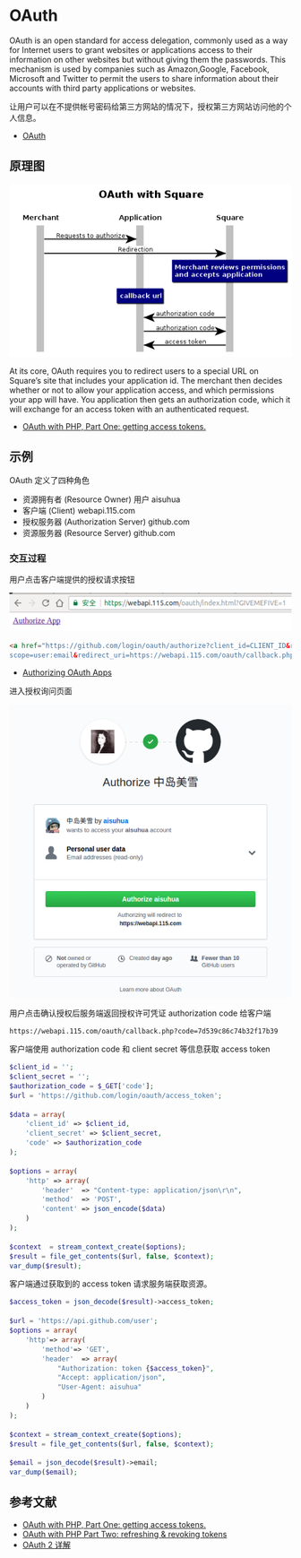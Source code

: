# OAuth

OAuth is an open standard for access delegation, commonly used as a way for Internet users to grant websites or applications access to their information on other websites but without giving them the passwords.
This mechanism is used by companies such as Amazon,Google, Facebook, Microsoft and Twitter to permit the users to share information about their accounts with third party applications or websites.

让用户可以在不提供帐号密码给第三方网站的情况下，授权第三方网站访问他的个人信息。

- [OAuth](https://en.wikipedia.org/wiki/OAuth)

## 原理图

![Alt text](img/oauth.png)

At its core, OAuth requires you to redirect users to a special URL on Square’s site that includes your application id. 
The merchant then decides whether or not to allow your application access, and which permissions your app will have. 
You application then gets an authorization code, which it will exchange for an access token with an authenticated request.

- [OAuth with PHP, Part One: getting access tokens.](https://medium.com/square-corner-blog/oauth-with-php-part-one-getting-access-tokens-5a18b0b70099)

## 示例

OAuth 定义了四种角色

- 资源拥有者 (Resource Owner) 用户 aisuhua
- 客户端 (Client) webapi.115.com
- 授权服务器 (Authorization Server) github.com
- 资源服务器 (Resource Server) github.com


### 交互过程

用户点击客户端提供的授权请求按钮

![Alt text](img/oauth_index.png)

```html
<a href="https://github.com/login/oauth/authorize?client_id=CLIENT_ID&response_type=code&
scope=user:email&redirect_uri=https://webapi.115.com/oauth/callback.php">Authorize App</a>
```

- [Authorizing OAuth Apps](https://developer.github.com/apps/building-oauth-apps/authorizing-oauth-apps/)

进入授权询问页面

![Alt text](img/oauth_authorization.png)

用户点击确认授权后服务端返回授权许可凭证 authorization code 给客户端

```
https://webapi.115.com/oauth/callback.php?code=7d539c86c74b32f17b39
```

客户端使用 authorization code 和 client secret 等信息获取 access token

```php
$client_id = '';
$client_secret = '';
$authorization_code = $_GET['code'];
$url = 'https://github.com/login/oauth/access_token';

$data = array(
    'client_id' => $client_id,
    'client_secret' => $client_secret,
    'code' => $authorization_code
);

$options = array(
    'http' => array(
        'header'  => "Content-type: application/json\r\n",
        'method'  => 'POST',
        'content' => json_encode($data)
    )
);

$context  = stream_context_create($options);
$result = file_get_contents($url, false, $context);
var_dump($result);
```

客户端通过获取到的 access token 请求服务端获取资源。

```php
$access_token = json_decode($result)->access_token;

$url = 'https://api.github.com/user';
$options = array(
    'http'=> array(
        'method'=> 'GET',
        'header'  => array(
            "Authorization: token {$access_token}",
            "Accept: application/json",
            "User-Agent: aisuhua"
        )
    )
);

$context = stream_context_create($options);
$result = file_get_contents($url, false, $context);

$email = json_decode($result)->email;
var_dump($email);
```


## 参考文献

- [OAuth with PHP, Part One: getting access tokens.](https://medium.com/square-corner-blog/oauth-with-php-part-one-getting-access-tokens-5a18b0b70099)
- [OAuth with PHP Part Two: refreshing & revoking tokens](https://medium.com/square-corner-blog/oauth-with-php-part-two-refreshing-revoking-tokens-9ae065537c41)
- [OAuth 2 详解](https://zhuanlan.zhihu.com/p/30720675)


